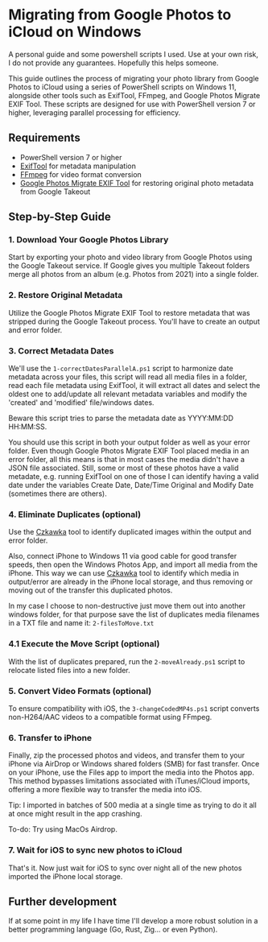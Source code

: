 # Migrating from Google Photos to iCloud on Windows
A personal guide and some powershell scripts I used.
Use at your own risk, I do not provide any guarantees. Hopefully this helps someone.

This guide outlines the process of migrating your photo library from Google Photos to iCloud using a series of PowerShell scripts on Windows 11, alongside other tools such as ExifTool, FFmpeg, and Google Photos Migrate EXIF Tool. These scripts are designed for use with PowerShell version 7 or higher, leveraging parallel processing for efficiency.

## Requirements
- PowerShell version 7 or higher
- [ExifTool](https://exiftool.org/) for metadata manipulation
- [FFmpeg](https://ffmpeg.org/) for video format conversion
- [Google Photos Migrate EXIF Tool](https://github.com/garzj/google-photos-migrate?tab=readme-ov-file) for restoring original photo metadata from Google Takeout

## Step-by-Step Guide

### 1. Download Your Google Photos Library
Start by exporting your photo and video library from Google Photos using the Google Takeout service. If Google gives you multiple Takeout folders merge all photos from an album (e.g. Photos from 2021) into a single folder.

### 2. Restore Original Metadata
Utilize the Google Photos Migrate EXIF Tool to restore metadata that was stripped during the Google Takeout process. You'll have to create an output and error folder.

### 3. Correct Metadata Dates
We'll use the `1-correctDatesParallelA.ps1` script to harmonize date metadata across your files, this script will read all media files in a folder, read each file metadata using ExifTool, it will extract all dates and select the oldest one to add/update all relevant metadata variables and modify the 'created' and 'modified' file/windows dates.

Beware this script tries to parse the metadata date as YYYY:MM:DD HH:MM:SS.

You should use this script in both your output folder as well as your error folder. Even though Google Photos Migrate EXIF Tool placed media in an error folder, all this means is that in most cases the media didn't have a JSON file associated. Still, some or most of these photos have a valid metadate, e.g. running ExifTool on one of those I can identify having a valid date under the variables Create Date, Date/Time Original and Modify Date (sometimes there are others).


### 4. Eliminate Duplicates (optional)
Use the [Czkawka](https://github.com/qarmin/czkawka) tool to identify duplicated images within the output and error folder.

Also, connect iPhone to Windows 11 via good cable for good transfer speeds, then open the Windows Photos App, and import all media from the iPhone. This way we can use [Czkawka](https://github.com/qarmin/czkawka) tool to identify which media in output/error are already in the iPhone local storage, and thus removing or moving out of the transfer this duplicated photos.

In my case I choose to non-destructive just move them out into another windows folder, for that purpose save the list of duplicates media filenames in a TXT file and name it: `2-filesToMove.txt`


### 4.1 Execute the Move Script (optional)
With the list of duplicates prepared, run the `2-moveAlready.ps1` script to relocate listed files into a new folder.

### 5. Convert Video Formats (optional)
To ensure compatibility with iOS, the `3-changeCodedMP4s.ps1` script converts non-H264/AAC videos to a compatible format using FFmpeg.

### 6. Transfer to iPhone
Finally, zip the processed photos and videos, and transfer them to your iPhone via AirDrop or Windows shared folders (SMB) for fast transfer. Once on your iPhone, use the Files app to import the media into the Photos app. This method bypasses limitations associated with iTunes/iCloud imports, offering a more flexible way to transfer the media into iOS. 

Tip: I imported in batches of 500 media at a single time as trying to do it all at once might result in the app crashing.

To-do: Try using MacOs Airdrop.

### 7. Wait for iOS to sync new photos to iCloud
That's it. Now just wait for iOS to sync over night all of the new photos imported the iPhone local storage.


## Further development
If at some point in my life I have time I'll develop a more robust solution in a better programming language (Go, Rust, Zig... or even Python).
